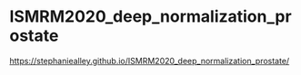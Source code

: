 # ISMRM2020_deep_normalization_prostate

https://stephaniealley.github.io/ISMRM2020_deep_normalization_prostate/
